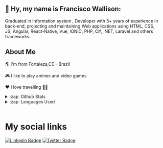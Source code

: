 ## 👋  Hy, my name is Francisco Wallison:  

Graduated in Information system
, Developer with 5+ years of experience in back-end, projecting and maintaining Web applications using HTML, CSS, JS, Angular, React-Native, Vue, IONIC, PHP, C#, .NET, Laravel and others frameworks.

## About Me

🌎 I'm from Fortaleza,CE - Brazil

🎮 I like to play animes and video games

❤️ I love travelling 🛫🛬

<details>
  <summary>:zap: Github Stats</summary>
  <img src="https://github-readme-stats.vercel.app/api?username=FranciscoWallison&&show_icons=true&title_color=222222&icon_color=03A87C&text_color=333333&bg_color=ffffff">
</details>

<details>
  <summary>:zap: Languages Used</summary>
  <img src="https://github-readme-stats.vercel.app/api/top-langs/?username=FranciscoWallison&layout=compact&bg_color=ffffff&text_color=333333">
</details>
<br/>


# My social links
[![Linkedin Badge](https://img.shields.io/badge/-LinkedIn-blue?style=flat-square&logo=Linkedin&logoColor=white&link=https://www.linkedin.com/in/wallison-francisco/)](https://www.linkedin.com/in/wallison-francisco/)
[![Twitter Badge](https://img.shields.io/badge/-Twitter-1DA1F2?style=flat-square&logo=twitter&logoColor=white&link=https://www.twitter.com/chicowall)](https://www.twitter.com/chicowall)


